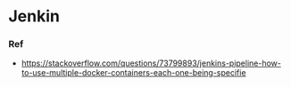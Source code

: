 # Jenkin



### Ref

- https://stackoverflow.com/questions/73799893/jenkins-pipeline-how-to-use-multiple-docker-containers-each-one-being-specifie